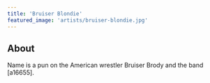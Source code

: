 ```yaml
---
title: 'Bruiser Blondie'
featured_image: 'artists/bruiser-blondie.jpg'
---
```


## About

Name is a pun on the American wrestler Bruiser Brody and the band [a16655].
